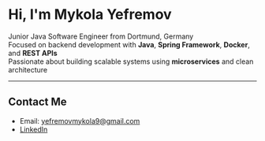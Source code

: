 # Hi, I'm Mykola Yefremov

Junior Java Software Engineer from Dortmund, Germany  
Focused on backend development with **Java**, **Spring Framework**, **Docker**, and **REST APIs**  
Passionate about building scalable systems using **microservices** and clean architecture    

---

## Contact Me

- Email: yefremovmykola9@gmail.com 
- [LinkedIn](https://www.linkedin.com/in/mykola-yefremov/)  
